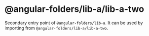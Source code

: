 # @angular-folders/lib-a/lib-a-two

Secondary entry point of `@angular-folders/lib-a`. It can be used by importing from `@angular-folders/lib-a/lib-a-two`.
